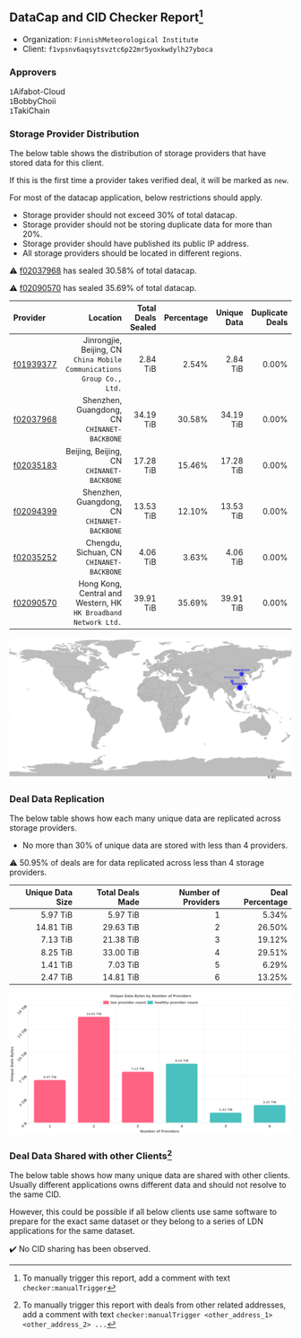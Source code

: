 ## DataCap and CID Checker Report[^1]
 - Organization: `FinnishMeteorological Institute`
 - Client: `f1vpsnv6aqsytsvztc6p22mr5yoxkwdylh27yboca`
### Approvers
`1`Aifabot-Cloud<br/>`1`BobbyChoii<br/>`1`TakiChain

### Storage Provider Distribution
The below table shows the distribution of storage providers that have stored data for this client.

If this is the first time a provider takes verified deal, it will be marked as `new`.

For most of the datacap application, below restrictions should apply.
 - Storage provider should not exceed 30% of total datacap.
 - Storage provider should not be storing duplicate data for more than 20%.
 - Storage provider should have published its public IP address.
 - All storage providers should be located in different regions.

⚠️ [f02037968](https://filfox.info/en/address/f02037968) has sealed 30.58% of total datacap.

⚠️ [f02090570](https://filfox.info/en/address/f02090570) has sealed 35.69% of total datacap.

| Provider                                              |                                                                  Location | Total Deals Sealed | Percentage | Unique Data | Duplicate Deals |
| :---------------------------------------------------- | ------------------------------------------------------------------------: | -----------------: | ---------: | ----------: | --------------: |
| [f01939377](https://filfox.info/en/address/f01939377) | Jinrongjie, Beijing, CN<br/>`China Mobile Communications Group Co., Ltd.` |           2.84 TiB |      2.54% |    2.84 TiB |           0.00% |
| [f02037968](https://filfox.info/en/address/f02037968) |                           Shenzhen, Guangdong, CN<br/>`CHINANET-BACKBONE` |          34.19 TiB |     30.58% |   34.19 TiB |           0.00% |
| [f02035183](https://filfox.info/en/address/f02035183) |                              Beijing, Beijing, CN<br/>`CHINANET-BACKBONE` |          17.28 TiB |     15.46% |   17.28 TiB |           0.00% |
| [f02094399](https://filfox.info/en/address/f02094399) |                           Shenzhen, Guangdong, CN<br/>`CHINANET-BACKBONE` |          13.53 TiB |     12.10% |   13.53 TiB |           0.00% |
| [f02035252](https://filfox.info/en/address/f02035252) |                              Chengdu, Sichuan, CN<br/>`CHINANET-BACKBONE` |           4.06 TiB |      3.63% |    4.06 TiB |           0.00% |
| [f02090570](https://filfox.info/en/address/f02090570) |        Hong Kong, Central and Western, HK<br/>`HK Broadband Network Ltd.` |          39.91 TiB |     35.69% |   39.91 TiB |           0.00% |

<img src="https://raw.githubusercontent.com/data-preservation-programs/filplus-checker-assets/main/filecoin-project/filecoin-plus-large-datasets/issues/1832/1680698429505.png"/>

### Deal Data Replication
The below table shows how each many unique data are replicated across storage providers.

- No more than 30% of unique data are stored with less than 4 providers.

⚠️ 50.95% of deals are for data replicated across less than 4 storage providers.

| Unique Data Size | Total Deals Made | Number of Providers | Deal Percentage |
| ---------------: | ---------------: | ------------------: | --------------: |
|         5.97 TiB |         5.97 TiB |                   1 |           5.34% |
|        14.81 TiB |        29.63 TiB |                   2 |          26.50% |
|         7.13 TiB |        21.38 TiB |                   3 |          19.12% |
|         8.25 TiB |        33.00 TiB |                   4 |          29.51% |
|         1.41 TiB |         7.03 TiB |                   5 |           6.29% |
|         2.47 TiB |        14.81 TiB |                   6 |          13.25% |

<img src="https://raw.githubusercontent.com/data-preservation-programs/filplus-checker-assets/main/filecoin-project/filecoin-plus-large-datasets/issues/1832/1680698430619.png"/>

### Deal Data Shared with other Clients[^3]
The below table shows how many unique data are shared with other clients.
Usually different applications owns different data and should not resolve to the same CID.

However, this could be possible if all below clients use same software to prepare for the exact same dataset or they belong to a series of LDN applications for the same dataset.

✔️ No CID sharing has been observed.

[^1]: To manually trigger this report, add a comment with text `checker:manualTrigger`

[^2]: Deals from those addresses are combined into this report as they are specified with `checker:manualTrigger`

[^3]: To manually trigger this report with deals from other related addresses, add a comment with text `checker:manualTrigger <other_address_1> <other_address_2> ...`
